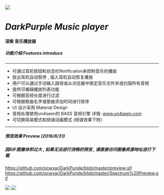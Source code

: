 ![](https://github.com/ocwvar/DarkPurple/blob/master/app/src/main/res/mipmap-xxxhdpi/ic_launcher.png) 
# *DarkPurple Music player*

#### 深紫 音乐播放器

##### 功能介绍  Features introduce

---
- 可通过耳机按钮和状态栏Notification来控制音乐的播放
- 拔出耳机自动暂停 , 插入耳机自动恢复播放
- 用户可以通过手动输入路径或从浏览器中限定音乐文件夹或扫描所有音频
- 提供可编辑播放列表功能
- 可根据音频长度进行过滤
- 可根据歌曲名字或歌曲添加时间进行排序
- UI 设计采用 Material Design
- 音频处理使用un4seen的 BASS 音频引擎  详情: www.un4seen.com
- 可切换简易模式和频谱动画模式 (频谱效果下附)

---
##### 预览效果 Preview (2016/8/31)
##### *因GIF图像体积过大 , 如果无法进行流畅的预览 , 请直接访问图像资源地址进行下载*
https://github.com/ocwvar/DarkPurple/blob/master/preview.gif
https://github.com/ocwvar/DarkPurple/blob/master/Spectrum%20Preview.gif

![](https://github.com/ocwvar/DarkPurple/blob/master/preview.gif)
![](https://github.com/ocwvar/DarkPurple/blob/master/Spectrum%20Preview.gif)


